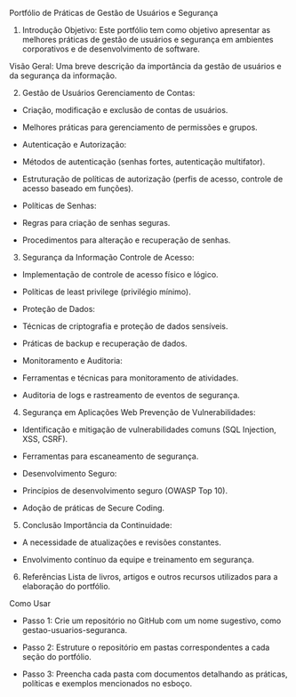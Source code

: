 Portfólio de Práticas de Gestão de Usuários e Segurança

1. Introdução
Objetivo: Este portfólio tem como objetivo apresentar as melhores práticas de gestão de usuários e segurança em ambientes corporativos e de desenvolvimento de software.


Visão Geral: Uma breve descrição da importância da gestão de usuários e da segurança da informação.


2. Gestão de Usuários
Gerenciamento de Contas:


- Criação, modificação e exclusão de contas de usuários.


- Melhores práticas para gerenciamento de permissões e grupos.


- Autenticação e Autorização:


- Métodos de autenticação (senhas fortes, autenticação multifator).


- Estruturação de políticas de autorização (perfis de acesso, controle de acesso baseado em funções).


- Políticas de Senhas:


- Regras para criação de senhas seguras.


- Procedimentos para alteração e recuperação de senhas.


3. Segurança da Informação
Controle de Acesso:


- Implementação de controle de acesso físico e lógico.


- Políticas de least privilege (privilégio mínimo).


- Proteção de Dados:


- Técnicas de criptografia e proteção de dados sensíveis.


- Práticas de backup e recuperação de dados.


- Monitoramento e Auditoria:


- Ferramentas e técnicas para monitoramento de atividades.


- Auditoria de logs e rastreamento de eventos de segurança.


4. Segurança em Aplicações Web
Prevenção de Vulnerabilidades:


- Identificação e mitigação de vulnerabilidades comuns (SQL Injection, XSS, CSRF).


- Ferramentas para escaneamento de segurança.


- Desenvolvimento Seguro:


- Princípios de desenvolvimento seguro (OWASP Top 10).


- Adoção de práticas de Secure Coding.


5. Conclusão
Importância da Continuidade:


- A necessidade de atualizações e revisões constantes.


- Envolvimento contínuo da equipe e treinamento em segurança.


6. Referências
Lista de livros, artigos e outros recursos utilizados para a elaboração do portfólio.

Como Usar

- Passo 1: Crie um repositório no GitHub com um nome sugestivo, como gestao-usuarios-seguranca.

- Passo 2: Estruture o repositório em pastas correspondentes a cada seção do portfólio.

- Passo 3: Preencha cada pasta com documentos detalhando as práticas, políticas e exemplos mencionados no esboço.
